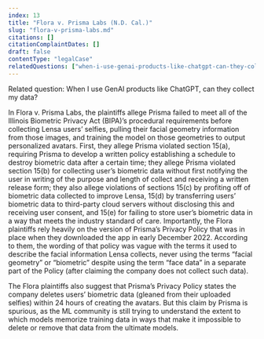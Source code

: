 ```yaml
---
index: 13
title: "Flora v. Prisma Labs (N.D. Cal.)"
slug: "flora-v-prisma-labs.md"
citations: []
citationComplaintDates: []
draft: false 
contentType: "legalCase"
relatedQuestions: ["when-i-use-genai-products-like-chatgpt-can-they-collect-my-data"]
---
```


Related question: When I use GenAI products like ChatGPT, can they collect my data? 

In Flora v. Prisma Labs, the plaintiffs allege Prisma failed to meet all of the Illinois Biometric Privacy Act (BIPA)’s procedural requirements before collecting Lensa users’ selfies, pulling their facial geometry information from those images, and training the model on those geometries to output personalized avatars. First, they allege Prisma violated section 15(a), requiring Prisma to develop a written policy establishing a schedule to destroy biometric data after a certain time; they allege Prisma violated section 15(b) for collecting user’s biometric data without first notifying the user in writing of the purpose and length of collect and receiving a written release form; they also allege violations of sections 15(c) by profiting off of biometric data collected to improve Lensa, 15(d) by transferring users’ biometric data to third-party cloud servers without disclosing this and receiving user consent, and 15(e) for failing to store user’s biometric data in a way that meets the industry standard of care. Importantly, the Flora plaintiffs rely heavily on the version of Prisma’s Privacy Policy that was in place when they downloaded the app in early December 2022. According to them, the wording of that policy was vague with the terms it used to describe the facial information Lensa collects, never using the terms “facial geometry” or “biometric” despite using the term “face data” in a separate part of the Policy (after claiming the company does not collect such data). 

The Flora plaintiffs also suggest that Prisma’s Privacy Policy states the company deletes users’ biometric data (gleaned from their uploaded selfies) within 24 hours of creating the avatars. But this claim by Prisma is spurious, as the ML community is still trying to understand the extent to which models memorize training data in ways that make it impossible to delete or remove that data from the ultimate models. 